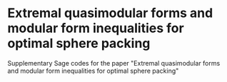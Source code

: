 # Extremal quasimodular forms and modular form inequalities for optimal sphere packing
Supplementary Sage codes for the paper "Extremal quasimodular forms and modular form inequalities for optimal sphere packing"
